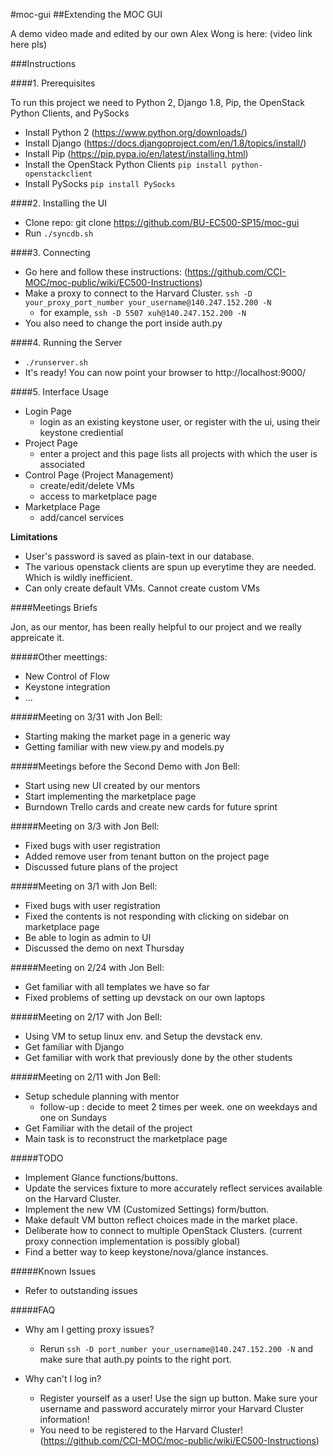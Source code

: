 #moc-gui
##Extending the MOC GUI

 A demo video made and edited by our own Alex Wong is here: (video link here pls)

###Instructions

####1. Prerequisites

To run this project we need to Python 2, Django 1.8, Pip, the OpenStack Python Clients, and PySocks

* Install Python 2 (https://www.python.org/downloads/)
* Install Django (https://docs.djangoproject.com/en/1.8/topics/install/)
* Install Pip (https://pip.pypa.io/en/latest/installing.html)
* Install the OpenStack Python Clients `pip install python-openstackclient`
* Install PySocks `pip install PySocks`

####2. Installing the UI

* Clone repo: git clone https://github.com/BU-EC500-SP15/moc-gui
* Run `./syncdb.sh`

####3. Connecting

* Go here and follow these instructions: (https://github.com/CCI-MOC/moc-public/wiki/EC500-Instructions)
* Make a proxy to connect to the Harvard Cluster. `ssh -D your_proxy_port_number your_username@140.247.152.200 -N`
  * for example, `ssh -D 5507 xuh@140.247.152.200 -N`
* You also need to change the port inside auth.py 

####4. Running the Server

* `./runserver.sh`
* It's ready! You can now point your browser to http://localhost:9000/

####5. Interface Usage

* Login Page
  * login as an existing keystone user, or register with the ui, using their keystone crediential
* Project Page
  * enter a project and this page lists all projects with which the user is associated 
* Control Page (Project Management)
  * create/edit/delete VMs
  * access to marketplace page
* Marketplace Page
  * add/cancel services 

**Limitations**
* User's password is saved as plain-text in our database. 
* The various openstack clients are spun up everytime they are needed. Which is wildly inefficient. 
* Can only create default VMs. Cannot create custom VMs 

####Meetings Briefs 

Jon, as our mentor, has been really helpful to our project and we really appreicate it. 

#####Other meettings:

* New Control of Flow
* Keystone integration
* ...

#####Meeting on 3/31 with Jon Bell:
* Starting making the market page in a generic way
* Getting familiar with new view.py and models.py 


#####Meetings before the Second Demo with Jon Bell:
* Start using new UI created by our mentors
* Start implementing the marketplace page
* Burndown Trello cards and create new cards for future sprint


#####Meeting on 3/3 with Jon Bell:
* Fixed bugs with user registration
* Added remove user from tenant button on the project page
* Discussed future plans of the project

#####Meeting on 3/1 with Jon Bell:
* Fixed bugs with user registration
* Fixed the contents is not responding with clicking on sidebar on marketplace page
* Be able to login as admin to UI
* Discussed the demo on next Thursday

#####Meeting on 2/24 with Jon Bell:
* Get familiar with all templates we have so far
* Fixed problems of setting up devstack on our own laptops

#####Meeting on 2/17 with Jon Bell:
* Using VM to setup linux env. and Setup the devstack env.
* Get familiar with Django
* Get familiar with work that previously done by the other students

#####Meeting on 2/11 with Jon Bell:
* Setup schedule planning with mentor
  * follow-up : decide to meet 2 times per week. one on weekdays and one on Sundays
* Get Familiar with the detail of the project
* Main task is to reconstruct the marketplace page

#####TODO

* Implement Glance functions/buttons. 
* Update the services fixture to more accurately reflect services available on the Harvard Cluster. 
* Implement the new VM (Customized Settings) form/button. 
* Make default VM button reflect choices made in the market place. 
* Deliberate how to connect to multiple OpenStack Clusters. (current proxy connection implementation is possibly global)
* Find a better way to keep keystone/nova/glance instances. 

#####Known Issues

* Refer to outstanding issues

#####FAQ

* Why am I getting proxy issues?
  * Rerun `ssh -D port_number your_username@140.247.152.200 -N` and make sure that auth.py points to the right port.

* Why can't I log in?
  * Register yourself as a user! Use the sign up button. Make sure your username and password accurately mirror your Harvard Cluster information!
  * You need to be registered to the Harvard Cluster! (https://github.com/CCI-MOC/moc-public/wiki/EC500-Instructions)
